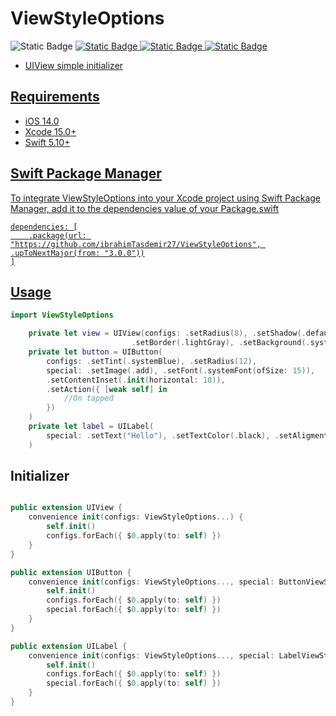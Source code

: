 
# ViewStyleOptions
<img alt="Static Badge" src="https://img.shields.io/badge/Xcode-UIView-xcode?&logo=xcode&color=CF212E"> <a href='https://github.com/ibrahimTasdemir27/ViewStyleOptions/' target="_blank"><img alt="Static Badge" src="https://img.shields.io/badge/iOS-swift-xcode?logo=swift">
<a href='https://www.linkedin.com/in/ibrahim-halil-taşdemir-ios-developer-111631245/' target="_blank"><img alt="Static Badge" src="https://img.shields.io/badge/-0B66C2?logo=linkedin">
<a href='https://github.com/ibrahimTasdemir27/' target="_blank"><img alt="Static Badge" src="https://img.shields.io/badge/ibrahimtasdmr27-ViewStyleOptions-xcode?logo=GitHub&color=CF212E">

- UIView simple initializer

## Requirements
- iOS 14.0
- Xcode 15.0+
- Swift 5.10+



## Swift Package Manager

To integrate ViewStyleOptions into your Xcode project using Swift Package Manager, add it to the dependencies value of your Package.swift


```
dependencies: [
    .package(url: "https://github.com/ibrahimTasdemir27/ViewStyleOptions", .upToNextMajor(from: "3.0.0"))
]
```



## Usage
```swift
import ViewStyleOptions

    private let view = UIView(configs: .setRadius(8), .setShadow(.defaultShadow),
                           .setBorder(.lightGray), .setBackground(.systemGray5))
    private let button = UIButton(
        configs: .setTint(.systemBlue), .setRadius(12),
        special: .setImage(.add), .setFont(.systemFont(ofSize: 15)),
        .setContentInset(.init(horizontal: 10)),
        .setAction({ [weak self] in
            //On tapped
        })
    )
    private let label = UILabel(
        special: .setText("Hello"), .setTextColor(.black), .setAligment(.center)
    )

```

## Initializer
```swift

public extension UIView {
    convenience init(configs: ViewStyleOptions...) {
        self.init()
        configs.forEach({ $0.apply(to: self) })
    }
}

public extension UIButton {
    convenience init(configs: ViewStyleOptions..., special: ButtonViewStyleOptions...) {
        self.init()
        configs.forEach({ $0.apply(to: self) })
        special.forEach({ $0.apply(to: self) })
    }
}

public extension UILabel {
    convenience init(configs: ViewStyleOptions..., special: LabelViewStyleOptions...) {
        self.init()
        configs.forEach({ $0.apply(to: self) })
        special.forEach({ $0.apply(to: self) })
    }
}
```







